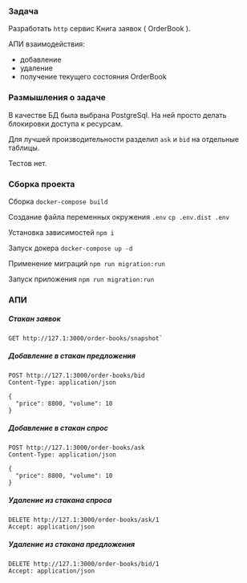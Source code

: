 ### Задача
Разработать `http` сервис Книга заявок ( OrderBook ). 

АПИ взаимодействия:
- добавление
- удаление
- получение текущего состояния OrderBook

### Размышления о задаче
В качестве БД была выбрана PostgreSql. На ней просто делать блокировки доступа к ресурсам.

Для лучшей производительности разделил `ask` и `bid` на отдельные таблицы.

Тестов нет.


### Сборка проекта

Сборка
`docker-compose build`

Создание файла переменных окружения `.env`
`cp .env.dist .env`

Установка зависимостей
`npm i`

Запуск докера
`docker-compose up -d`

Применение миграций
`npm run migration:run`

Запуск приложения
`npm run migration:run`


### АПИ

##### Стакан заявок 
```
GET http://127.1:3000/order-books/snapshot`
```

##### Добавление в стакан предложения
```
POST http://127.1:3000/order-books/bid
Content-Type: application/json

{
  "price": 8800, "volume": 10
}
```

##### Добавление в стакан спрос
```
POST http://127.1:3000/order-books/ask
Content-Type: application/json

{
  "price": 8800, "volume": 10
}
```

##### Удаление из стакана спроса 
```
DELETE http://127.1:3000/order-books/ask/1
Accept: application/json
```

##### Удаление из стакана предложения
```
DELETE http://127.1:3000/order-books/bid/1
Accept: application/json
```
